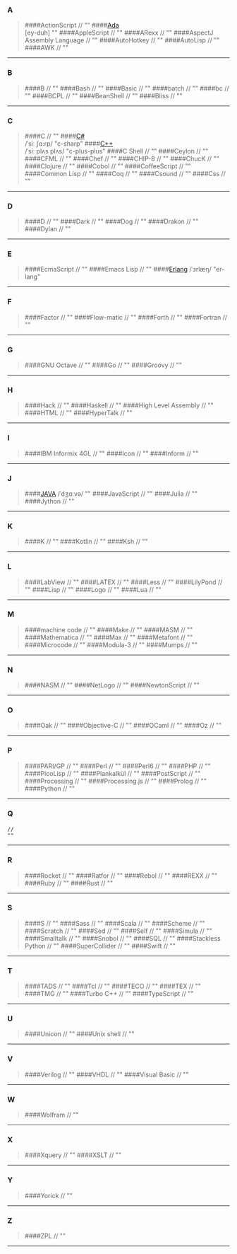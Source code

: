 ### A
>####ActionScript
    //
    ""
>####[Ada](http://dictionary.reference.com/browse/ada)  
    [ey-duh]
    ""
>####AppleScript
    //
    ""
>####ARexx 
    //
    ""
>####AspectJ Assembly Language
    //
    ""
>####AutoHotkey
    //
    ""
>####AutoLisp
    //
    ""
>####AWK
    //
    ""
***

### B
>####B
    //
    ""
>####Bash
    //
    ""
>####Basic
    //
    ""
>####batch
    //
    ""
>####bc
    //
    ""
>####BCPL
    //
    ""
>####BeanShell
    //
    ""
>####Bliss
    //
    ""
***

### C
>####C
    //
    ""
>####[C#](https://en.wikipedia.org/wiki/C%2B%2B)    
    /ˈsiː ʃɑ:rp/
    "c-sharp"
>####[C++](https://en.wikipedia.org/wiki/C%2B%2B)    
    /ˈsiː plʌs plʌs/
    "c-plus-plus"
>####C Shell
    //
    ""
>####Ceylon
    //
    ""
>####CFML
    //
    ""
>####Chef
    //
    ""
>####CHIP-8
    //
    ""
>####ChucK
    //
    ""
>####Clojure
    //
    ""
>####Cobol
    //
    ""
>####CoffeeScript
    //
    ""
>####Common Lisp
    //
    ""
>####Coq
    //
    ""
>####Csound
    //
    ""
>####Css
    //
    ""

***

### D
>####D
    //
    ""
>####Dark
    //
    ""
>####Dog
    //
    ""
>####Drakon
    //
    ""
>####Dylan
    //
    ""
    
***

### E
>####EcmaScript
    //
    ""
>####Emacs Lisp
    //
    ""
>####[Erlang](https://en.wikipedia.org/wiki/Erlang_(programming_language)) 
    /ˈɜrlæŋ/ 
    "er-lang"
    
***

### F
>####Factor
    //
    ""
>####Flow-matic
    //
    ""
>####Forth
    //
    ""
>####Fortran
    //
    ""
    
***

### G
>####GNU Octave
    //
    ""
>####Go
    //
    ""
>####Groovy
    //
    "" 

***

### H
>####Hack
    //
    ""
>####Haskell
    //
    ""
>####High Level Assembly
    //
    ""
>####HTML
    //
    ""
>####HyperTalk
    //
    ""
    
***

### I
>####IBM Informix 4GL
    //
    ""
>####Icon
    //
    ""
>####Inform
    //
    ""
    
***

### J
>####[JAVA](http://dictionary.cambridge.org/pronunciation/english/java) 
    /ˈdʒɑːvə/
    "" 
>####JavaScript
    //
    "" 
>####Julia
    //
    ""
>####Jython
    //
    ""
***

### K
>####K
    //
    "" 
>####Kotlin
    //
    ""
>####Ksh
    //
    ""
    
***

### L
>####LabView
    //
    ""
>####LATEX
    //
    ""
>####Less
    //
    ""
>####LilyPond
    //
    ""
>####Lisp
    //
    ""
>####Logo
    //
    ""
>####Lua
    //
    ""
    
***

### M
>####machine code
    //
    "" 
>####Make
    //
    ""
>####MASM
    //
    ""
>####Mathematica
    //
    ""
>####Max
    //
    ""
>####Metafont
    //
    ""
>####Microcode
    //
    ""
>####Modula-3
    //
    ""
>####Mumps
    //
    ""
    
***

### N
>####NASM
    //
    ""
>####NetLogo
    //
    ""
>####NewtonScript
    //
    ""
    
***

### O
>####Oak
    //
    ""
>####Objective-C
    //
    "" 
>####OCaml
    //
    ""
>####Oz
    //
    ""
    
***

### P
>####PARI/GP
    //
    ""
>####Perl
    //
    ""
>####Perl6
    //
    ""
>####PHP
    //
    ""
>####PicoLisp
    //
    ""
>####Plankalkül
    //
    ""
>####PostScript
    //
    ""
>####Processing
    //
    ""
>####Processing.js
    //
    ""
>####Prolog
    //
    ""
>####Python
    //
    ""
    
***

### Q
>#### 
    //
    "" 
    
***

### R
>####Rocket
    //
    ""
>####Ratfor
    //
    ""
>####Rebol
    //
    ""
>####REXX
    //
    ""
>####Ruby
    //
    ""
>####Rust
    //
    ""
    
***

### S
>####S
    //
    ""
>####Sass
    //
    ""
>####Scala
    //
    ""
>####Scheme
    //
    ""
>####Scratch
    //
    ""
>####Sed
    //
    ""
>####Self
    //
    ""
>####Simula
    //
    ""
>####Smalltalk
    //
    ""
>####Snobol
    //
    ""
>####SQL
    //
    ""
>####Stackless Python
    //
    ""
>####SuperCollider
    //
    ""
>####Swift
    //
    ""
    
***

### T
>####TADS
    //
    ""
>####Tcl
    //
    ""
>####TECO
    //
    ""
>####TEX
    //
    ""
>####TMG
    //
    ""
>####Turbo C++
    //
    ""
>####TypeScript
    //
    ""
    
***

### U
>####Unicon
    //
    ""
>####Unix shell
    //
    ""
    
***

### V
>####Verilog
    //
    ""
>####VHDL
    //
    ""
>####Visual Basic
    //
    ""

***

### W
>####Wolfram
    //
    ""
***

### X
>####Xquery
    //
    ""
>####XSLT
    //
    ""
***

### Y
>####Yorick
    //
    "" 
***

### Z
>####ZPL
    //
    ""
***
    
